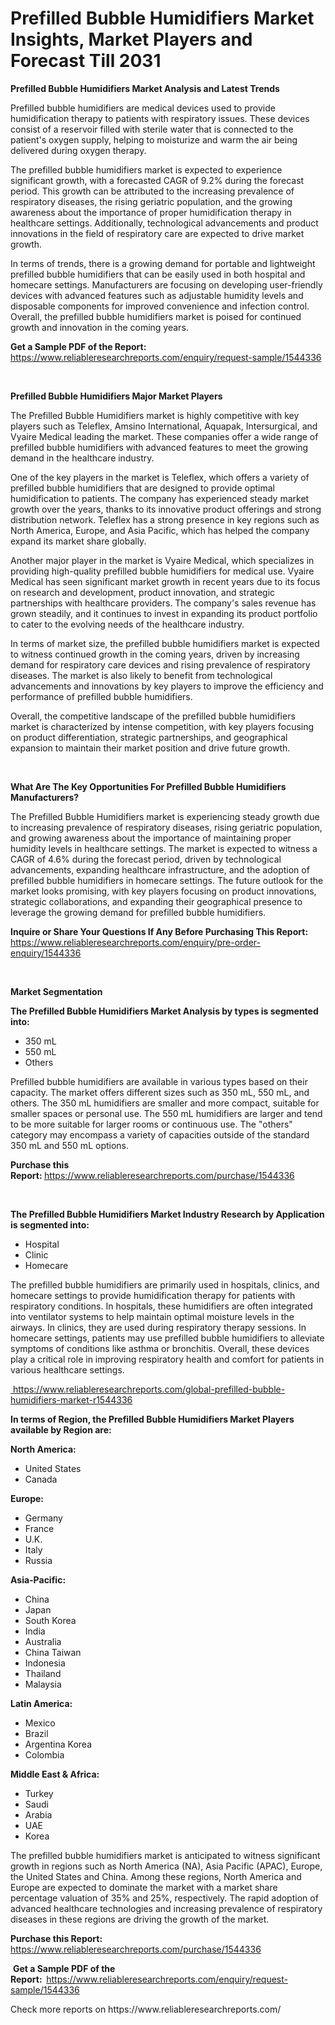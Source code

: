 <p><h1>Prefilled Bubble Humidifiers Market Insights, Market Players and Forecast Till 2031</h1></p><p><strong>Prefilled Bubble Humidifiers Market Analysis and Latest Trends</strong></p>
<p><p>Prefilled bubble humidifiers are medical devices used to provide humidification therapy to patients with respiratory issues. These devices consist of a reservoir filled with sterile water that is connected to the patient's oxygen supply, helping to moisturize and warm the air being delivered during oxygen therapy.</p><p>The prefilled bubble humidifiers market is expected to experience significant growth, with a forecasted CAGR of 9.2% during the forecast period. This growth can be attributed to the increasing prevalence of respiratory diseases, the rising geriatric population, and the growing awareness about the importance of proper humidification therapy in healthcare settings. Additionally, technological advancements and product innovations in the field of respiratory care are expected to drive market growth.</p><p>In terms of trends, there is a growing demand for portable and lightweight prefilled bubble humidifiers that can be easily used in both hospital and homecare settings. Manufacturers are focusing on developing user-friendly devices with advanced features such as adjustable humidity levels and disposable components for improved convenience and infection control. Overall, the prefilled bubble humidifiers market is poised for continued growth and innovation in the coming years.</p></p>
<p><strong>Get a Sample PDF of the Report:&nbsp;</strong> <a href="https://www.reliableresearchreports.com/enquiry/request-sample/1544336">https://www.reliableresearchreports.com/enquiry/request-sample/1544336</a></p>
<p>&nbsp;</p>
<p><strong>Prefilled Bubble Humidifiers Major Market Players</strong></p>
<p><p>The Prefilled Bubble Humidifiers market is highly competitive with key players such as Teleflex, Amsino International, Aquapak, Intersurgical, and Vyaire Medical leading the market. These companies offer a wide range of prefilled bubble humidifiers with advanced features to meet the growing demand in the healthcare industry.</p><p>One of the key players in the market is Teleflex, which offers a variety of prefilled bubble humidifiers that are designed to provide optimal humidification to patients. The company has experienced steady market growth over the years, thanks to its innovative product offerings and strong distribution network. Teleflex has a strong presence in key regions such as North America, Europe, and Asia Pacific, which has helped the company expand its market share globally.</p><p>Another major player in the market is Vyaire Medical, which specializes in providing high-quality prefilled bubble humidifiers for medical use. Vyaire Medical has seen significant market growth in recent years due to its focus on research and development, product innovation, and strategic partnerships with healthcare providers. The company's sales revenue has grown steadily, and it continues to invest in expanding its product portfolio to cater to the evolving needs of the healthcare industry.</p><p>In terms of market size, the prefilled bubble humidifiers market is expected to witness continued growth in the coming years, driven by increasing demand for respiratory care devices and rising prevalence of respiratory diseases. The market is also likely to benefit from technological advancements and innovations by key players to improve the efficiency and performance of prefilled bubble humidifiers.</p><p>Overall, the competitive landscape of the prefilled bubble humidifiers market is characterized by intense competition, with key players focusing on product differentiation, strategic partnerships, and geographical expansion to maintain their market position and drive future growth.</p></p>
<p>&nbsp;</p>
<p><strong>What Are The Key Opportunities For Prefilled Bubble Humidifiers Manufacturers?</strong></p>
<p><p>The Prefilled Bubble Humidifiers market is experiencing steady growth due to increasing prevalence of respiratory diseases, rising geriatric population, and growing awareness about the importance of maintaining proper humidity levels in healthcare settings. The market is expected to witness a CAGR of 4.6% during the forecast period, driven by technological advancements, expanding healthcare infrastructure, and the adoption of prefilled bubble humidifiers in homecare settings. The future outlook for the market looks promising, with key players focusing on product innovations, strategic collaborations, and expanding their geographical presence to leverage the growing demand for prefilled bubble humidifiers.</p></p>
<p><strong>Inquire or Share Your Questions If Any Before Purchasing This Report:</strong> <a href="https://www.reliableresearchreports.com/enquiry/pre-order-enquiry/1544336">https://www.reliableresearchreports.com/enquiry/pre-order-enquiry/1544336</a></p>
<p>&nbsp;</p>
<p><strong>Market Segmentation</strong></p>
<p><strong>The Prefilled Bubble Humidifiers Market Analysis by types is segmented into:</strong></p>
<p><ul><li>350 mL</li><li>550 mL</li><li>Others</li></ul></p>
<p><p>Prefilled bubble humidifiers are available in various types based on their capacity. The market offers different sizes such as 350 mL, 550 mL, and others. The 350 mL humidifiers are smaller and more compact, suitable for smaller spaces or personal use. The 550 mL humidifiers are larger and tend to be more suitable for larger rooms or continuous use. The "others" category may encompass a variety of capacities outside of the standard 350 mL and 550 mL options.</p></p>
<p><strong>Purchase this Report:&nbsp;</strong><a href="https://www.reliableresearchreports.com/purchase/1544336">https://www.reliableresearchreports.com/purchase/1544336</a></p>
<p>&nbsp;</p>
<p><strong>The Prefilled Bubble Humidifiers Market Industry Research by Application is segmented into:</strong></p>
<p><ul><li>Hospital</li><li>Clinic</li><li>Homecare</li></ul></p>
<p><p>The prefilled bubble humidifiers are primarily used in hospitals, clinics, and homecare settings to provide humidification therapy for patients with respiratory conditions. In hospitals, these humidifiers are often integrated into ventilator systems to help maintain optimal moisture levels in the airways. In clinics, they are used during respiratory therapy sessions. In homecare settings, patients may use prefilled bubble humidifiers to alleviate symptoms of conditions like asthma or bronchitis. Overall, these devices play a critical role in improving respiratory health and comfort for patients in various healthcare settings.</p></p>
<p><a href="https://www.reliableresearchreports.com/global-prefilled-bubble-humidifiers-market-r1544336">&nbsp;https://www.reliableresearchreports.com/global-prefilled-bubble-humidifiers-market-r1544336</a></p>
<p><strong>In terms of Region, the Prefilled Bubble Humidifiers Market Players available by Region are:</strong></p>
<p>
    <p> <strong> North America: </strong>
        <ul>
            <li>United States</li>
            <li>Canada</li>
        </ul>
        </p> 
    <p> <strong> Europe: </strong>
        <ul>
            <li>Germany</li>
            <li>France</li>
            <li>U.K.</li>
            <li>Italy</li>
            <li>Russia</li>
        </ul>
        </p> 
    <p> <strong> Asia-Pacific: </strong>
        <ul>
            <li>China</li>
            <li>Japan</li>
            <li>South Korea</li>
            <li>India</li>
            <li>Australia</li>
            <li>China Taiwan</li>
            <li>Indonesia</li>
            <li>Thailand</li>
            <li>Malaysia</li>
        </ul>
        </p> 
    <p> <strong> Latin America: </strong>
        <ul>
            <li>Mexico</li>
            <li>Brazil</li>
            <li>Argentina Korea</li>
            <li>Colombia</li>
        </ul>
        </p> 
    <p> <strong> Middle East & Africa: </strong>
        <ul>
            <li>Turkey</li>
            <li>Saudi</li>
            <li>Arabia</li>
            <li>UAE</li>
            <li>Korea</li>
        </ul>
    </p>
    </p>
<p><p>The prefilled bubble humidifiers market is anticipated to witness significant growth in regions such as North America (NA), Asia Pacific (APAC), Europe, the United States and China. Among these regions, North America and Europe are expected to dominate the market with a market share percentage valuation of 35% and 25%, respectively. The rapid adoption of advanced healthcare technologies and increasing prevalence of respiratory diseases in these regions are driving the growth of the market.</p></p>
<p><strong>Purchase this Report: </strong><a href="https://www.reliableresearchreports.com/purchase/1544336">https://www.reliableresearchreports.com/purchase/1544336</a></p>
<p>&nbsp;<strong>Get a Sample PDF of the Report:&nbsp;&nbsp;</strong><a href="https://www.reliableresearchreports.com/enquiry/request-sample/1544336">https://www.reliableresearchreports.com/enquiry/request-sample/1544336</a></p>
<p><strong></strong></p>
<p>Check more reports on https://www.reliableresearchreports.com/</p>